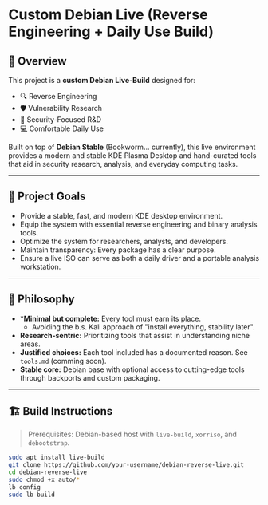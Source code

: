 # Custom Debian Live (Reverse Engineering + Daily Use Build)

## 🧬 Overview

This project is a **custom Debian Live-Build** designed for:
- 🔍 Reverse Engineering
- 🛡️ Vulnerability Research
- 🧪 Security-Focused R&D
- 💻 Comfortable Daily Use

Built on top of **Debian Stable** (Bookworm... currently), this live environment provides a modern and stable KDE Plasma Desktop and hand-curated tools that aid in security research, analysis, and everyday computing tasks.

---

## 🎯 Project Goals

- Provide a stable, fast, and modern KDE desktop environment.
- Equip the system with essential reverse engineering and binary analysis tools.
- Optimize the system for researchers, analysts, and developers.
- Maintain transparency: Every package has a clear purpose.
- Ensure a live ISO can serve as both a daily driver and a portable analysis workstation.

---

## 📝 Philosophy

- ***Minimal but complete:** Every tool must earn its place.
  - Avoiding the b.s. Kali approach of "install everything, stability later".
- **Research-sentric:** Prioritizing tools that assist in understanding niche areas.
- **Justified choices:** Each tool included has a documented reason. See `tools.md` (comming soon).
- **Stable core:** Debian base with optional access to cutting-edge tools through backports and custom packaging.

---

## 🏗️ Build Instructions

> Prerequisites: Debian-based host with `live-build`, `xorriso`, and `debootstrap`.

```bash
sudo apt install live-build
git clone https://github.com/your-username/debian-reverse-live.git
cd debian-reverse-live
sudo chmod +x auto/*
lb config
sudo lb build
```
